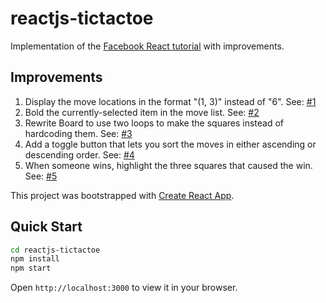 # reactjs-tictactoe

Implementation of the [Facebook React tutorial](https://github.com/facebook/react/blob/8eb7068364ce9e51450dc175e3c5d8da37accd8c/docs/tutorial/tutorial.md) with improvements.

## Improvements

1. Display the move locations in the format "(1, 3)" instead of "6". See: [#1](https://github.com/jzse/reactjs-tictactoe/commit/ad282be58c9bbb8f66fb369d58243cdec2c68cb6)
1. Bold the currently-selected item in the move list. See: [#2](https://github.com/jzse/reactjs-tictactoe/commit/6620363450bab48d3d865ef13b194c0a2911c41e)
1. Rewrite Board to use two loops to make the squares instead of hardcoding them. See: [#3](https://github.com/jzse/reactjs-tictactoe/commit/16e928f033f6be9980d2ede48dd04dc048b6cb88)
1. Add a toggle button that lets you sort the moves in either ascending or descending order. See: [#4](https://github.com/jzse/reactjs-tictactoe/commit/1d28990b0138010a7640d1a85a1de08da8ecb93b)
1. When someone wins, highlight the three squares that caused the win. See: [#5](https://github.com/jzse/reactjs-tictactoe/commit/6ecb630f516f2aea24dcfa66bae8b94eb5d4626d)

This project was bootstrapped with [Create React App](https://github.com/facebookincubator/create-react-app).

## Quick Start
```sh
cd reactjs-tictactoe
npm install
npm start
```
Open `http://localhost:3000` to view it in your browser.
